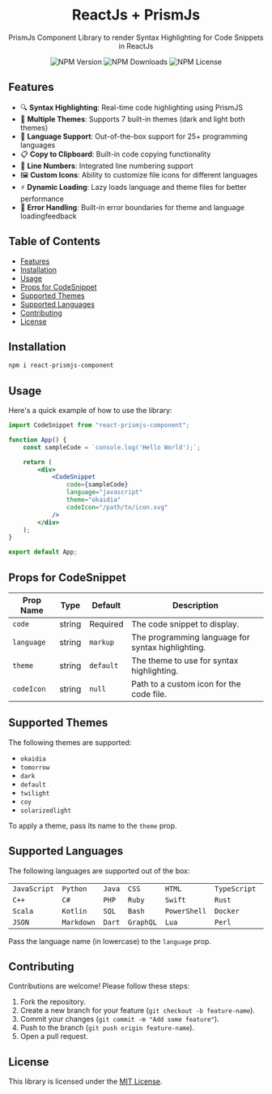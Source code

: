 <h1 align="center">ReactJs + PrismJs</h1>
<p align="center">PrismJs Component Library to render Syntax Highlighting for Code Snippets in ReactJs</p>

<p align="center">
    <img alt="NPM Version" src="https://img.shields.io/npm/v/react-prismjs-component">
    <img alt="NPM Downloads" src="https://img.shields.io/npm/dm/react-prismjs-component">
    <img alt="NPM License" src="https://img.shields.io/npm/l/react-prismjs-component">
</p>

## Features

* 🔍 **Syntax Highlighting**: Real-time code highlighting using PrismJS
* 🎨 **Multiple Themes**: Supports 7 built-in themes (dark and light both themes)
* 📝 **Language Support**: Out-of-the-box support for 25+ programming languages
* 📋 **Copy to Clipboard**: Built-in code copying functionality
* 🔢 **Line Numbers**: Integrated line numbering support
* 🖼️ **Custom Icons**: Ability to customize file icons for different languages
* ⚡ **Dynamic Loading**: Lazy loads language and theme files for better performance
* 🎯 **Error Handling**: Built-in error boundaries for theme and language loadingfeedback

## Table of Contents

- [Features](#features)
- [Installation](#installation)
- [Usage](#usage)
- [Props for CodeSnippet](#props-for-codesnippet)
- [Supported Themes](#supported-themes)
- [Supported Languages](#supported-languages)
- [Contributing](#contributing)
- [License](#license)

## Installation

```bash
npm i react-prismjs-component
```

## Usage

Here's a quick example of how to use the library:

```jsx
import CodeSnippet from "react-prismjs-component";

function App() {
    const sampleCode = `console.log('Hello World');`;

    return (
        <div>
            <CodeSnippet
                code={sampleCode}
                language="javascript"
                theme="okaidia"
                codeIcon="/path/to/icon.svg"
            />
        </div>
    );
}

export default App;
```

## Props for CodeSnippet

| Prop Name  | Type   | Default   | Description                                       |
| ---------- | ------ | --------- | ------------------------------------------------- |
| `code`     | string | Required  | The code snippet to display.                      |
| `language` | string | `markup`  | The programming language for syntax highlighting. |
| `theme`    | string | `default` | The theme to use for syntax highlighting.         |
| `codeIcon` | string | `null`    | Path to a custom icon for the code file.          |

## Supported Themes

The following themes are supported:

-   `okaidia`
-   `tomorrow`
-   `dark`
-   `default`
-   `twilight`
-   `coy`
-   `solarizedlight`

To apply a theme, pass its name to the `theme` prop.

## Supported Languages

The following languages are supported out of the box:

<table>
<tr>
    <td><code>JavaScript</code></td>
    <td><code>Python</code></td>
    <td><code>Java</code></td>
    <td><code>CSS</code></td>
    <td><code>HTML</code></td>
    <td><code>TypeScript</code></td>
    <td><code>JSX</code></td>
</tr>
<tr>
    <td><code>C++</code></td>
    <td><code>C#</code></td>
    <td><code>PHP</code></td>
    <td><code>Ruby</code></td>
    <td><code>Swift</code></td>
    <td><code>Rust</code></td>
    <td><code>Go</code></td>
</tr>
<tr>
    <td><code>Scala</code></td>
    <td><code>Kotlin</code></td>
    <td><code>SQL</code></td>
    <td><code>Bash</code></td>
    <td><code>PowerShell</code></td>
    <td><code>Docker</code></td>
    <td><code>YAML</code></td>
</tr>
<tr>
    <td><code>JSON</code></td>
    <td><code>Markdown</code></td>
    <td><code>Dart</code></td>
    <td><code>GraphQL</code></td>
    <td><code>Lua</code></td>
    <td><code>Perl</code></td>
    <td><code>R</code></td>
</tr>
</table>

Pass the language name (in lowercase) to the `language` prop.

## Contributing

Contributions are welcome! Please follow these steps:

1. Fork the repository.
2. Create a new branch for your feature (`git checkout -b feature-name`).
3. Commit your changes (`git commit -m "Add some feature"`).
4. Push to the branch (`git push origin feature-name`).
5. Open a pull request.

## License

This library is licensed under the [MIT License](LICENSE).